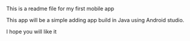 This is a readme file for my first mobile app

This app will be a simple adding app build in Java using Android studio.

I hope you will like it
